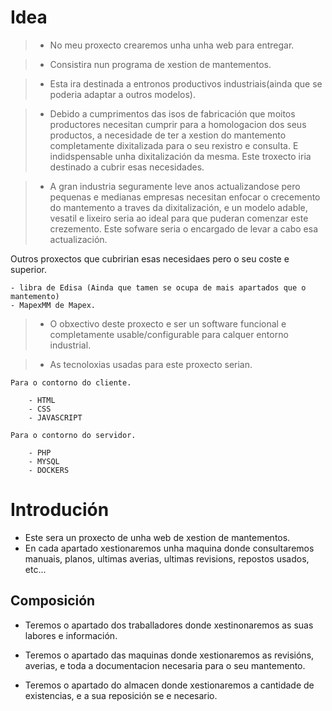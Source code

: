 # Idea
 
 >- No meu proxecto crearemos unha  unha web para entregar. 

 >- Consistira nun programa  de xestion de mantementos.

 > - Esta ira destinada a entronos productivos industriais(ainda que se poderia adaptar a outros modelos).



 >- Debido a cumprimentos das isos de fabricación que moitos productores necesitan cumprir para a homologacion dos seus productos, a necesidade de ter a xestion do mantemento completamente dixitalizada para o seu rexistro e consulta. E indidspensable unha dixitalización da mesma. Este troxecto iria destinado a cubrir esas necesidades.
 
 >- A gran industria seguramente leve anos actualizandose pero pequenas e medianas empresas necesitan
 enfocar o crecemento do mantemento a traves da dixitalización, e un modelo adable, vesatil e lixeiro seria ao ideal para que puderan comenzar este crezemento. Este sofware seria o encargado de levar a cabo esa actualización.
 
    
Outros proxectos que cubririan esas necesidaes pero o seu coste e superior.

	- libra de Edisa (Ainda que tamen se ocupa de mais apartados que o mantemento)
	- MapexMM de Mapex.

 >- O obxectivo deste proxecto e ser un software funcional e completamente usable/configurable para calquer entorno industrial.
   
 >- As tecnoloxias usadas para este proxecto serian.

	Para o contorno do cliente.
	
		- HTML
		- CSS
		- JAVASCRIPT
		
	Para o contorno do servidor.
	
		- PHP
		- MYSQL
		- DOCKERS		
		
# Introdución

- Este sera un proxecto de unha web de xestion de mantementos.
- En cada apartado xestionaremos unha maquina donde consultaremos manuais, planos, ultimas averias, ultimas revisions, repostos usados, etc...

## Composición

- Teremos o apartado dos traballadores donde xestinonaremos 
as suas labores e información.

- Teremos o apartado das maquinas donde xestionaremos as revisións, averias, e toda a documentacion necesaria para o seu mantemento.

- Teremos o apartado do almacen donde xestionaremos a cantidade de existencias, e a sua reposición se e necesario. 
